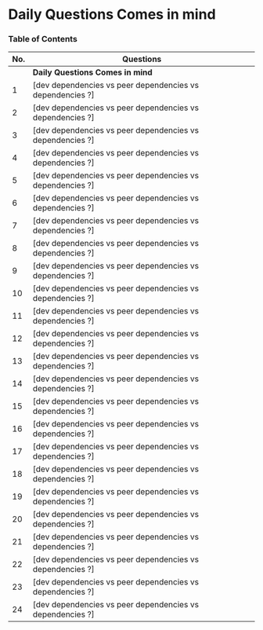 # Daily Questions Comes in mind

### Table of Contents

| No. | Questions |
| --- | --------- |
|   | **Daily Questions Comes in mind** |
|1  | [dev dependencies vs peer dependencies vs dependencies ?]
|2  | [dev dependencies vs peer dependencies vs dependencies ?]
|3  | [dev dependencies vs peer dependencies vs dependencies ?]
|4  | [dev dependencies vs peer dependencies vs dependencies ?]
|5  | [dev dependencies vs peer dependencies vs dependencies ?]
|6  | [dev dependencies vs peer dependencies vs dependencies ?]
|7  | [dev dependencies vs peer dependencies vs dependencies ?]
|8  | [dev dependencies vs peer dependencies vs dependencies ?]
|9  | [dev dependencies vs peer dependencies vs dependencies ?]
|10  | [dev dependencies vs peer dependencies vs dependencies ?]
|11  | [dev dependencies vs peer dependencies vs dependencies ?]
|12  | [dev dependencies vs peer dependencies vs dependencies ?]
|13  | [dev dependencies vs peer dependencies vs dependencies ?]
|14  | [dev dependencies vs peer dependencies vs dependencies ?]
|15  | [dev dependencies vs peer dependencies vs dependencies ?]
|16  | [dev dependencies vs peer dependencies vs dependencies ?]
|17  | [dev dependencies vs peer dependencies vs dependencies ?]
|18  | [dev dependencies vs peer dependencies vs dependencies ?]
|19  | [dev dependencies vs peer dependencies vs dependencies ?]
|20  | [dev dependencies vs peer dependencies vs dependencies ?]
|21  | [dev dependencies vs peer dependencies vs dependencies ?]
|22  | [dev dependencies vs peer dependencies vs dependencies ?]
|23  | [dev dependencies vs peer dependencies vs dependencies ?]
|24  | [dev dependencies vs peer dependencies vs dependencies ?]

